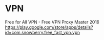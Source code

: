 # VPN
Free for All VPN - Free VPN Proxy Master 2019
https://play.google.com/store/apps/details?id=com.snowberry.free_fast_vpn.vpn
